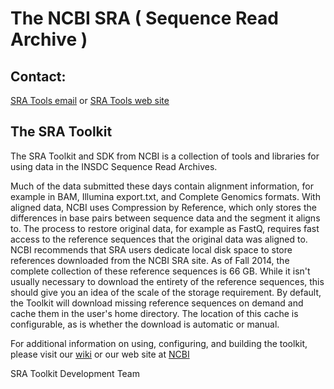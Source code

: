 # The NCBI SRA ( Sequence Read Archive )

## Contact:
[SRA Tools email](sra-tools@ncbi.nlm.nih.gov)
or [SRA Tools web site](http://www.ncbi.nlm.nih.gov/Traces/sra/?view=toolkit_doc)

## The SRA Toolkit
The SRA Toolkit and SDK from NCBI is a collection of tools and libraries for
using data in the INSDC Sequence Read Archives.

Much of the data submitted these days contain alignment information, for example
in BAM, Illumina export.txt, and Complete Genomics formats. With aligned data,
NCBI uses Compression by Reference, which only stores the differences in base
pairs between sequence data and the segment it aligns to.  The process to
restore original data, for example as FastQ, requires fast access to the
reference sequences that the original data was aligned to.  NCBI recommends that
SRA users dedicate local disk space to store references downloaded from the NCBI
SRA site.  As of Fall 2014, the complete collection of these reference sequences
is 66 GB.  While it isn't usually necessary to download the entirety of the
reference sequences, this should give you an idea of the scale of the storage
requirement.  By default, the Toolkit will download missing reference sequences
on demand and cache them in the user's home directory.  The location of this
cache is configurable, as is whether the download is automatic or manual.

For additional information on using, configuring, and building the toolkit,
please visit our [wiki](https://github.com/ncbi/sra-tools/wiki)
or our web site at [NCBI](http://www.ncbi.nlm.nih.gov/Traces/sra/?view=toolkit_doc&f=std)


SRA Toolkit Development Team
